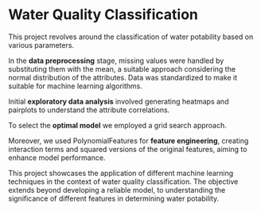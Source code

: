 # Water Quality Classification

This project revolves around the classification of water potability based on various parameters.

In the **data preprocessing** stage, missing values were handled by substituting them with the mean, a suitable approach considering the normal distribution of the attributes. Data was standardized to make it suitable for machine learning algorithms.

Initial **exploratory data analysis** involved generating heatmaps and pairplots to understand the attribute correlations.

To select the **optimal model** we employed a grid search approach.

Moreover, we used PolynomialFeatures for **feature engineering**, creating interaction terms and squared versions of the original features, aiming to enhance model performance.

This project showcases the application of different machine learning techniques in the context of water quality classification. The objective extends beyond developing a reliable model, to understanding the significance of different features in determining water potability.
